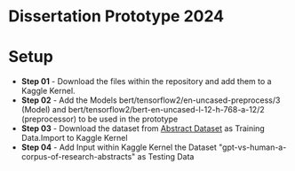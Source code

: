 # Dissertation Prototype 2024

# Setup
- **Step 01** - Download the files within the repository and add them to a Kaggle Kernel.
- **Step 02** - Add the Models bert/tensorflow2/en-uncased-preprocess/3 (Model) and bert/tensorflow2/bert-en-uncased-l-12-h-768-a-12/2 (preprocessor) to be used in the prototype
- **Step 03** - Download the dataset from [Abstract Dataset](https://huggingface.co/datasets/NicolaiSivesind/human-vs-machine) as Training Data.Import to Kaggle Kernel
- **Step 04** - Add Input within Kaggle Kernel the Dataset "gpt-vs-human-a-corpus-of-research-abstracts" as Testing Data
